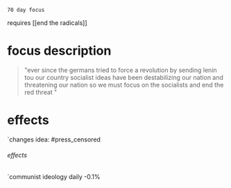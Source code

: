 `70 day focus`

requires [[end the radicals]]
# focus description
> "ever since the germans tried to force a revolution by sending lenin tou our country socialist ideas have been destabilizing our nation and threatening our nation so we must focus on the socialists and end the red threat "


# effects
`changes idea: #press_censored  
###### effects
`communist ideology daily -0.1%